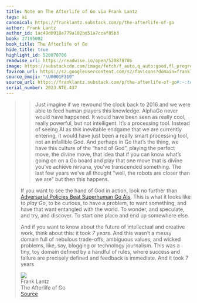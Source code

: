 ```yaml
---
title: Note on The Afterlife of Go via Frank Lantz
tags: ai
canonical: https://franklantz.substack.com/p/the-afterlife-of-go
author: Frank Lantz
author_id: 1ac49d0918e779a102bd51a7ccaf05b3
book: 27195002
book_title: The Afterlife of Go
hide_title: true
highlight_id: 520878786
readwise_url: https://readwise.io/open/520878786
image: https://substackcdn.com/image/fetch/f_auto,q_auto:good,fl_progressive:steep/https%3A%2F%2Fsubstack-post-media.s3.amazonaws.com%2Fpublic%2Fimages%2F575c78bf-a853-4dec-acdb-e11e4ceb347f_600x600.png
favicon_url: https://s2.googleusercontent.com/s2/favicons?domain=franklantz.substack.com
source_emoji: "\U0001F310"
source_url: https://franklantz.substack.com/p/the-afterlife-of-go#:~:text=%3E%20Just%20imagine,took%207%20years
serial_number: 2023.NTE.437
---
```

> > Just imagine if we rewound the clock back to 2016 and we were able to feed human players this knowledge. AlphaGo never would have happened. It would have been seen as really cool, really powerful, but not intelligent. It’s a processing tool. Instead of seeing AI as this inevitable endgame that we are currently entering, it would have just been a really smart processing tool, not an infallible God. And perhaps in Go that’s the thing, we have this culture of the “hand of God”, playing the perfect move, the divine move, that idea that if you can know what’s going on on a Go board and play that one move that is divine you’ve achieve nirvana, you’ve transcended something. The last few years we’ve all thought “well, the robots are closer than we are” but then this happens.
> 
> If you want to see the hand of God in action, look no further than [Adversarial Policies Beat Superhuman Go AIs](https://goattack.far.ai/). This is what it looks like to *play Go*, to be curious, to have a problem, to want something, and have that want entangled with the world. To wonder, and speculate, and try, and discover. To start one place and end up somewhere else.
> 
> And if you want to know about the future of intellectual and creative work, think about this: it took *7 years*. And this wasn’t a messy domain full of nebulous trade-offs, ambiguous values, and wicked problems, like, say, blogging or technology journalism. This was a tiny, toy domain defined by a handful of rules, where success and failure are precisely defined and feedback is immediate. And it took 7 years
> <div class="quoteback-footer"><div class="quoteback-avatar"><img class="mini-favicon" src="https://s2.googleusercontent.com/s2/favicons?domain=franklantz.substack.com"></div><div class="quoteback-metadata"><div class="metadata-inner"><span style="display:none">FROM:</span><div aria-label="Frank Lantz" class="quoteback-author"> Frank Lantz</div><div aria-label="The Afterlife of Go" class="quoteback-title"> The Afterlife of Go</div></div></div><div class="quoteback-backlink"><a target="_blank" aria-label="go to the full text of this quotation" rel="noopener" href="https://franklantz.substack.com/p/the-afterlife-of-go#:~:text=%3E%20Just%20imagine,took%207%20years" class="quoteback-arrow"> Source</a></div></div>